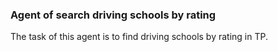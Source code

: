### Agent of search driving schools by rating

The task of this agent is to find driving schools by rating in TP.
